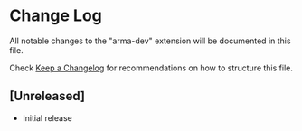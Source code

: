 # Change Log
All notable changes to the "arma-dev" extension will be documented in this file.

Check [Keep a Changelog](http://keepachangelog.com/) for recommendations on how to structure this file.

## [Unreleased]
- Initial release